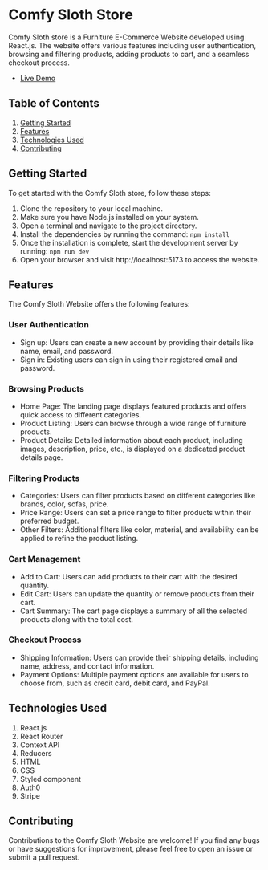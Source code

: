 # Comfy Sloth Store

Comfy Sloth store is a Furniture E-Commerce Website developed using React.js. The website offers various features including user authentication, browsing and filtering products, adding products to cart, and a seamless checkout process.
- [Live Demo](https://react-store-marwan.netlify.app/)

## Table of Contents
1. [Getting Started](#getting-started)
2. [Features](#features)
3. [Technologies Used](#technologies-used)
4. [Contributing](#contributing)

## Getting Started
To get started with the Comfy Sloth store, follow these steps:
1. Clone the repository to your local machine.
2. Make sure you have Node.js installed on your system.
3. Open a terminal and navigate to the project directory.
4. Install the dependencies by running the command:
` npm install `
5. Once the installation is complete, start the development server by running:
``` npm run dev ```
6. Open your browser and visit http://localhost:5173 to access the website.

## Features
The Comfy Sloth Website offers the following features:
### User Authentication
- Sign up: Users can create a new account by providing their details like name, email, and password.
- Sign in: Existing users can sign in using their registered email and password.
### Browsing Products
- Home Page: The landing page displays featured products and offers quick access to different categories.
- Product Listing: Users can browse through a wide range of furniture products.
- Product Details: Detailed information about each product, including images, description, price, etc., is displayed on a dedicated product details page.
### Filtering Products
- Categories: Users can filter products based on different categories like brands, color, sofas, price.
- Price Range: Users can set a price range to filter products within their preferred budget.
- Other Filters: Additional filters like color, material, and availability can be applied to refine the product listing.
### Cart Management
- Add to Cart: Users can add products to their cart with the desired quantity.
- Edit Cart: Users can update the quantity or remove products from their cart.
- Cart Summary: The cart page displays a summary of all the selected products along with the total cost.
### Checkout Process
- Shipping Information: Users can provide their shipping details, including name, address, and contact information.
- Payment Options: Multiple payment options are available for users to choose from, such as credit card, debit card, and PayPal.

## Technologies Used
1. React.js
2. React Router
3. Context API
4. Reducers
5. HTML
6. CSS
7. Styled component
8. Auth0
9. Stripe

## Contributing
Contributions to the Comfy Sloth Website are welcome! If you find any bugs or have suggestions for improvement, please feel free to open an issue or submit a pull request.

